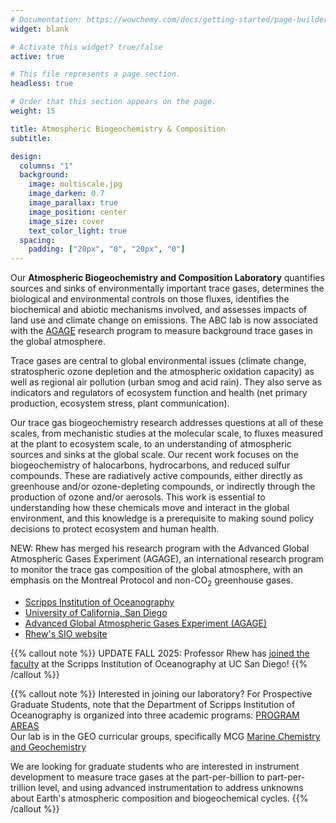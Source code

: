 ```yaml
---
# Documentation: https://wowchemy.com/docs/getting-started/page-builder/
widget: blank

# Activate this widget? true/false
active: true

# This file represents a page section.
headless: true

# Order that this section appears on the page.
weight: 15

title: Atmospheric Biogeochemistry & Composition
subtitle:

design:
  columns: "1"
  background:
    image: multiscale.jpg
    image_darken: 0.7
    image_parallax: true
    image_position: center
    image_size: cover
    text_color_light: true
  spacing:
    padding: ["20px", "0", "20px", "0"]
---
```


Our **Atmospheric Biogeochemistry and Composition Laboratory** quantifies sources and sinks 
of environmentally important trace gases, determines the biological and 
environmental controls on those fluxes, identifies the biochemical and abiotic 
mechanisms involved, and assesses impacts of land use and climate change on emissions. The ABC lab is now associated with the [AGAGE](https://www-air.larc.nasa.gov/missions/agage/) research program to measure background trace gases in the global atmosphere.   

Trace gases are central to global environmental issues (climate change, stratospheric ozone depletion and the atmospheric oxidation capacity) as well as regional air pollution (urban smog and acid rain).  They also serve as indicators and regulators of ecosystem function and health (net primary production, ecosystem stress, plant communication).  

Our trace gas biogeochemistry research addresses questions at all of these scales, from mechanistic studies at the molecular scale, to fluxes measured at the plant to ecosystem scale, to an understanding of atmospheric sources and sinks at the global scale. Our recent work focuses on the biogeochemistry of halocarbons, hydrocarbons, and reduced sulfur compounds.  These are radiatively active compounds, either directly as greenhouse and/or ozone-depleting compounds, or indirectly through the production of ozone and/or aerosols.  This work is essential to understanding how these chemicals move and interact in the global environment, and this knowledge is a prerequisite to making sound policy decisions to protect ecosystem and human health.

NEW: Rhew has merged his research program with the Advanced Global Atmospheric Gases Experiment (AGAGE), an international research program to monitor the trace gas composition of the global atmosphere, with an emphasis on the Montreal Protocol and non-CO<sub>2</sub> greenhouse gases.  

- [Scripps Institution of Oceanography](https://scripps.ucsd.edu)
- [University of California, San Diego](https://ucsd.edu/)
- [Advanced Global Atmospheric Gases Experiment (AGAGE)](https://www-air.larc.nasa.gov/missions/agage/)
- [Rhew's SIO website](https://scripps.ucsd.edu/profiles/rcrhew)

  
{{% callout note %}}
UPDATE FALL 2025: Professor Rhew has [joined the faculty](https://scripps.ucsd.edu/news/introducing-scripps-oceanographys-newest-faculty-members) at the Scripps Institution of Oceanography at UC San Diego! 
{{% /callout %}}

{{% callout note %}}
Interested in joining our laboratory? 
For Prospective Graduate Students, note that the Department of Scripps Institution of Oceanography is organized into three academic programs:
[PROGRAM AREAS](https://scripps.ucsd.edu/doctoral/program-areas)  
Our lab is in the GEO curricular groups, specifically MCG [Marine Chemistry and Geochemistry](https://scripps.ucsd.edu/doctoral/program-areas/marine-chemistry-geochemistry-mcg)  

We are looking for graduate students who are interested in instrument development to measure trace gases at the part-per-billion to part-per-trillion level, and using advanced instrumentation to address unknowns about Earth's atmospheric composition and biogeochemical cycles.
{{% /callout %}}
